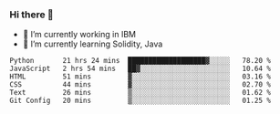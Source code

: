 ### Hi there 👋

<!--
**mathcodeman/mathcodeman** is a ✨ _special_ ✨ repository because its `README.md` (this file) appears on your GitHub profile.

Here are some ideas to get you started:

- 🔭 I’m currently working on ...
- 🌱 I’m currently learning ...
- 👯 I’m looking to collaborate on ...
- 🤔 I’m looking for help with ...
- 💬 Ask me about ...
- 📫 How to reach me: ...
- 😄 Pronouns: ...
- ⚡ Fun fact: ...
-->

- 🔭 I’m currently working in IBM
- 🌱 I’m currently learning Solidity, Java

<!--START_SECTION:waka-->

```text
Python       21 hrs 24 mins  ███████████████████▓░░░░░   78.20 %
JavaScript   2 hrs 54 mins   ██▓░░░░░░░░░░░░░░░░░░░░░░   10.64 %
HTML         51 mins         ▓░░░░░░░░░░░░░░░░░░░░░░░░   03.16 %
CSS          44 mins         ▓░░░░░░░░░░░░░░░░░░░░░░░░   02.70 %
Text         26 mins         ▒░░░░░░░░░░░░░░░░░░░░░░░░   01.62 %
Git Config   20 mins         ▒░░░░░░░░░░░░░░░░░░░░░░░░   01.25 %
```

<!--END_SECTION:waka-->
